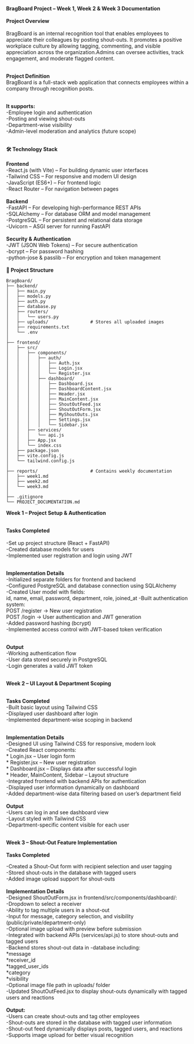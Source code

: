 **BragBoard Project – Week 1, Week 2 & Week 3 Documentation**<br><br>
**Project Overview**<br><br>
BragBoard is an internal recognition tool that enables employees to appreciate their colleagues by posting shout-outs.
It promotes a positive workplace culture by allowing tagging, commenting, and visible appreciation across the organization.Admins can oversee activities, track engagement, and moderate flagged content.<br><br>

**Project Definition**<br>
BragBoard is a full-stack web application that connects employees within a company through recognition posts.<br><br>

**It supports:**<br>
-Employee login and authentication<br>
-Posting and viewing shout-outs<br>
-Department-wise visibility<br>
-Admin-level moderation and analytics (future scope)<br><br>

**🛠️ Technology Stack**<br><br>
**Frontend**<br>
-React.js (with Vite) – For building dynamic user interfaces<br>
-Tailwind CSS – For responsive and modern UI design<br>
-JavaScript (ES6+) – For frontend logic<br>
-React Router – For navigation between pages<br><br>
**Backend**<br>
-FastAPI – For developing high-performance REST APIs<br>
-SQLAlchemy – For database ORM and model management<br>
-PostgreSQL – For persistent and relational data storage<br>
-Uvicorn – ASGI server for running FastAPI<br><br>
**Security & Authentication**<br>
-JWT (JSON Web Tokens) – For secure authentication<br>
-bcrypt – For password hashing<br>
-python-jose & passlib – For encryption and token management<br><br>
**📁 Project Structure**
```
BragBoard/
├── backend/
│   ├── main.py
│   ├── models.py
│   ├── auth.py
│   ├── database.py
│   ├── routers/
│   │   └── users.py
│   ├── uploads/                # Stores all uploaded images
│   ├── requirements.txt
│   └── .env
│
├── frontend/
│   ├── src/
│   │   ├── components/
│   │   │   ├── auth/
│   │   │   │   ├── Auth.jsx
│   │   │   │   ├── Login.jsx
│   │   │   │   └── Register.jsx
│   │   │   ├── dashboard/
│   │   │   │   ├── Dashboard.jsx
│   │   │   │   ├── DashboardContent.jsx
│   │   │   │   ├── Header.jsx
│   │   │   │   ├── MainContent.jsx
│   │   │   │   ├── ShoutOutFeed.jsx
│   │   │   │   ├── ShoutOutForm.jsx
│   │   │   │   ├── MyShoutOuts.jsx
│   │   │   │   ├── Settings.jsx
│   │   │   │   └── Sidebar.jsx
│   │   ├── services/
│   │   │   └── api.js
│   │   ├── App.jsx
│   │   └── index.css
│   ├── package.json
│   ├── vite.config.js
│   └── tailwind.config.js
│
├── reports/                    # Contains weekly documentation
│   ├── week1.md
│   ├── week2.md
│   └── week3.md
│
├── .gitignore
└── PROJECT_DOCUMENTATION.md

```

**Week 1 – Project Setup & Authentication**<br><br>

**Tasks Completed**<br><br>
-Set up project structure (React + FastAPI)<br>
-Created database models for users<br>
-Implemented user registration and login using JWT<br><br>

**Implementation Details**<br>
-Initialized separate folders for frontend and backend<br>
-Configured PostgreSQL and database connection using SQLAlchemy<br>
-Created User model with fields:<br>
id, name, email, password, department, role, joined_at
-Built authentication system:<br>
POST /register → New user registration<br>
POST /login → User authentication and JWT generation<br>
-Added password hashing (bcrypt)<br>
-Implemented access control with JWT-based token verification<br><br>

**Output**<br>
-Working authentication flow<br>
-User data stored securely in PostgreSQL<br>
-Login generates a valid JWT token<br><br>

**Week 2 – UI Layout & Department Scoping**<br><br>

**Tasks Completed**<br>
-Built basic layout using Tailwind CSS<br>
-Displayed user dashboard after login<br>
-Implemented department-wise scoping in backend<br><br>

**Implementation Details**<br>
-Designed UI using Tailwind CSS for responsive, modern look<br>
-Created React components:<br>
    * Login.jsx – User login form<br>
    * Register.jsx – New user registration<br>
    * Dashboard.jsx – Displays data after successful login<br>
    * Header, MainContent, Sidebar – Layout structure<br>
-Integrated frontend with backend APIs for authentication<br>
-Displayed user information dynamically on dashboard<br>
-Added department-wise data filtering based on user’s department field<br><br>
**Output**<br>
-Users can log in and see dashboard view<br>
-Layout styled with Tailwind CSS<br>
-Department-specific content visible for each user<br><br>

**Week 3 – Shout-Out Feature Implementation**<br><br>
**Tasks Completed**<br>

-Created a Shout-Out form with recipient selection and user tagging<br>
-Stored shout-outs in the database with tagged users<br>
-Added image upload support for shout-outs<br><br>
**Implementation Details**<br>
-Designed ShoutOutForm.jsx in frontend/src/components/dashboard/:<br>
-Dropdown to select a receiver<br>
-Ability to tag multiple users in a shout-out<br>
-Input for message, category selection, and visibility (public/private/department-only)<br>
-Optional image upload with preview before submission<br>
-Integrated with backend APIs (services/api.js) to store shout-outs and tagged users<br>
-Backend stores shout-out data in -database including:<br>
   *message<br>
   *receiver_id<br>
   *tagged_user_ids<br>
   *category<br>
   *visibility<br>
-Optional image file path in uploads/ folder<br>
-Updated ShoutOutFeed.jsx to display shout-outs dynamically with tagged users and reactions<br><br>
**Output:**<br>
-Users can create shout-outs and tag other employees<br>
-Shout-outs are stored in the database with tagged user information<br>
-Shout-out feed dynamically displays posts, tagged users, and reactions<br>
-Supports image upload for better visual recognition<br><br>
